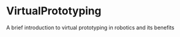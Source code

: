 VirtualPrototyping
==================

A brief introduction to virtual prototyping in robotics and its benefits
